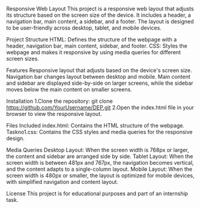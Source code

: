Responsive Web Layout
This project is a responsive web layout that adjusts its structure based on the screen size of the device. It includes a header, a navigation bar, main content, a sidebar, and a footer. The layout is designed to be user-friendly across desktop, tablet, and mobile devices.

Project Structure
HTML: Defines the structure of the webpage with a header, navigation bar, main content, sidebar, and footer.
CSS: Styles the webpage and makes it responsive by using media queries for different screen sizes.

Features
Responsive layout that adjusts based on the device's screen size.
Navigation bar changes layout between desktop and mobile.
Main content and sidebar are displayed side-by-side on larger screens, while the sidebar moves below the main content on smaller screens.

Installation
 1.Clone the repository: git clone https://github.com/YourUsername/DEP.git
 2.Open the index.html file in your browser to view the responsive layout.

Files Included
index.html: Contains the HTML structure of the webpage.
Taskno1.css: Contains the CSS styles and media queries for the responsive design.

Media Queries
Desktop Layout: When the screen width is 768px or larger, the content and sidebar are arranged side by side.
Tablet Layout: When the screen width is between 481px and 767px, the navigation becomes vertical, and the content adapts to a single-column layout.
Mobile Layout: When the screen width is 480px or smaller, the layout is optimized for mobile devices, with simplified navigation and content layout.

License
This project is for educational purposes and part of an internship task.